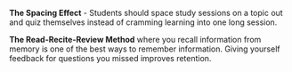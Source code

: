 **The Spacing Effect** - Students should space study sessions on a topic out and quiz themselves instead of cramming learning into one long session.

**The Read-Recite-Review Method** where you recall information from memory is one of the best ways to remember information. Giving yourself feedback for questions you missed improves retention.